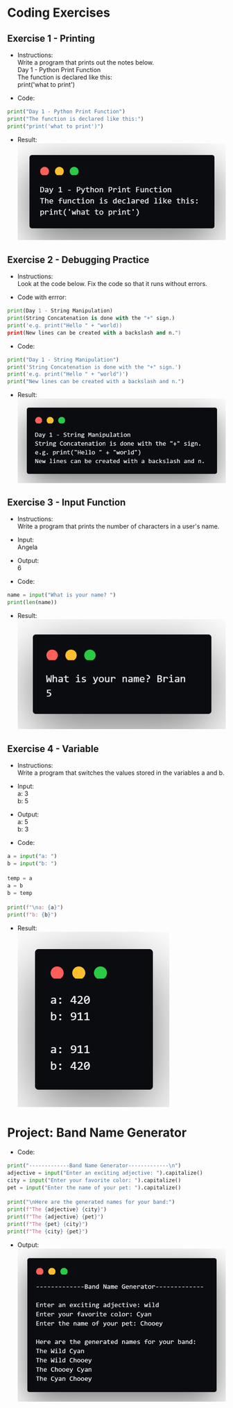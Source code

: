 # Coding Exercises
## Exercise 1 - Printing
- Instructions:<br>
Write a program that prints out the notes below.<br>
Day 1 - Python Print Function<br>
The function is declared like this:<br>
print('what to print')

- Code:
```python
print("Day 1 - Python Print Function")
print("The function is declared like this:")
print("print('what to print')")
```

- Result:<br>
![Day 1 Exercise 1](../assets/img/01_exercise_1.png)

## Exercise 2 - Debugging Practice
- Instructions:<br>
Look at the code below. Fix the code so that it runs without errors.

- Code with errror:
```py
print(Day 1 - String Manipulation)
print(String Concatenation is done with the "+" sign.)
print('e.g. print("Hello " + "world))
print(New lines can be created with a backslash and n.")
```

- Code:
```py
print("Day 1 - String Manipulation")
print('String Concatenation is done with the "+" sign.')
print('e.g. print("Hello " + "world")')
print("New lines can be created with a backslash and n.")
```

- Result:<br>
![Day 1 Exercise 2](../assets/img/01_exercise_2.png)

## Exercise 3 - Input Function
- Instructions:<br>
Write a program that prints the number of characters in a user's name.

- Input:<br>
Angela

- Output:<br>
6

- Code:
```py
name = input("What is your name? ")
print(len(name))
```

- Result:<br>
![Day 1 Exercise 3](../assets/img/01_exercise_3.png)

## Exercise 4 - Variable
- Instructions:<br>
Write a program that switches the values stored in the variables a and b.

- Input:<br>
a: 3<br>
b: 5

- Output:<br>
a: 5<br>
b: 3

- Code:
```py
a = input("a: ")
b = input("b: ")

temp = a
a = b
b = temp

print(f"\na: {a}")
print(f"b: {b}")
```

- Result:<br>
![Day 1 Exercise 4](../assets/img/01_exercise_4.png)

# Project: Band Name Generator
- Code:
```py
print("-------------Band Name Generator-------------\n")
adjective = input("Enter an exciting adjective: ").capitalize()
city = input("Enter your favorite color: ").capitalize()
pet = input("Enter the name of your pet: ").capitalize()

print("\nHere are the generated names for your band:")
print(f"The {adjective} {city}")
print(f"The {adjective} {pet}")
print(f"The {pet} {city}")
print(f"The {city} {pet}")
```

- Output:<br>
![Band Name Generator](../assets/img/01_project.png)